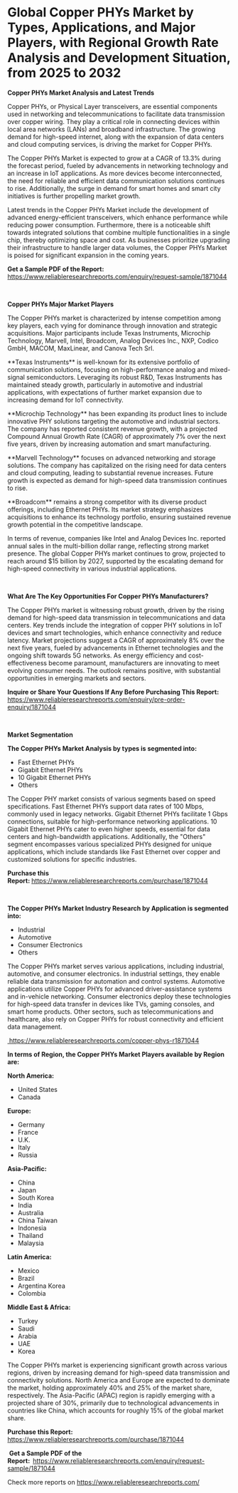 <p><h1>Global Copper PHYs Market by Types, Applications, and Major Players, with Regional Growth Rate Analysis and Development Situation, from 2025 to 2032</h1></p><p><strong>Copper PHYs Market Analysis and Latest Trends</strong></p>
<p><p>Copper PHYs, or Physical Layer transceivers, are essential components used in networking and telecommunications to facilitate data transmission over copper wiring. They play a critical role in connecting devices within local area networks (LANs) and broadband infrastructure. The growing demand for high-speed internet, along with the expansion of data centers and cloud computing services, is driving the market for Copper PHYs.</p><p>The Copper PHYs Market is expected to grow at a CAGR of 13.3% during the forecast period, fueled by advancements in networking technology and an increase in IoT applications. As more devices become interconnected, the need for reliable and efficient data communication solutions continues to rise. Additionally, the surge in demand for smart homes and smart city initiatives is further propelling market growth.</p><p>Latest trends in the Copper PHYs Market include the development of advanced energy-efficient transceivers, which enhance performance while reducing power consumption. Furthermore, there is a noticeable shift towards integrated solutions that combine multiple functionalities in a single chip, thereby optimizing space and cost. As businesses prioritize upgrading their infrastructure to handle larger data volumes, the Copper PHYs Market is poised for significant expansion in the coming years.</p></p>
<p><strong>Get a Sample PDF of the Report:&nbsp;</strong> <a href="https://www.reliableresearchreports.com/enquiry/request-sample/1871044?utm_campaign=2009&utm_medium=2&utm_source=Github&utm_content=ia&utm_term=13022025&utm_id=copper-phys">https://www.reliableresearchreports.com/enquiry/request-sample/1871044</a></p>
<p>&nbsp;</p>
<p><strong>Copper PHYs Major Market Players</strong></p>
<p><p>The Copper PHYs market is characterized by intense competition among key players, each vying for dominance through innovation and strategic acquisitions. Major participants include Texas Instruments, Microchip Technology, Marvell, Intel, Broadcom, Analog Devices Inc., NXP, Codico GmbH, MACOM, MaxLinear, and Canova Tech Srl.</p><p>**Texas Instruments** is well-known for its extensive portfolio of communication solutions, focusing on high-performance analog and mixed-signal semiconductors. Leveraging its robust R&D, Texas Instruments has maintained steady growth, particularly in automotive and industrial applications, with expectations of further market expansion due to increasing demand for IoT connectivity.</p><p>**Microchip Technology** has been expanding its product lines to include innovative PHY solutions targeting the automotive and industrial sectors. The company has reported consistent revenue growth, with a projected Compound Annual Growth Rate (CAGR) of approximately 7% over the next five years, driven by increasing automation and smart manufacturing.</p><p>**Marvell Technology** focuses on advanced networking and storage solutions. The company has capitalized on the rising need for data centers and cloud computing, leading to substantial revenue increases. Future growth is expected as demand for high-speed data transmission continues to rise.</p><p>**Broadcom** remains a strong competitor with its diverse product offerings, including Ethernet PHYs. Its market strategy emphasizes acquisitions to enhance its technology portfolio, ensuring sustained revenue growth potential in the competitive landscape.</p><p>In terms of revenue, companies like Intel and Analog Devices Inc. reported annual sales in the multi-billion dollar range, reflecting strong market presence. The global Copper PHYs market continues to grow, projected to reach around $15 billion by 2027, supported by the escalating demand for high-speed connectivity in various industrial applications.</p></p>
<p>&nbsp;</p>
<p><strong>What Are The Key Opportunities For Copper PHYs Manufacturers?</strong></p>
<p><p>The Copper PHYs market is witnessing robust growth, driven by the rising demand for high-speed data transmission in telecommunications and data centers. Key trends include the integration of copper PHY solutions in IoT devices and smart technologies, which enhance connectivity and reduce latency. Market projections suggest a CAGR of approximately 8% over the next five years, fueled by advancements in Ethernet technologies and the ongoing shift towards 5G networks. As energy efficiency and cost-effectiveness become paramount, manufacturers are innovating to meet evolving consumer needs. The outlook remains positive, with substantial opportunities in emerging markets and sectors.</p></p>
<p><strong>Inquire or Share Your Questions If Any Before Purchasing This Report:</strong> <a href="https://www.reliableresearchreports.com/enquiry/pre-order-enquiry/1871044?utm_campaign=2009&utm_medium=2&utm_source=Github&utm_content=ia&utm_term=13022025&utm_id=copper-phys">https://www.reliableresearchreports.com/enquiry/pre-order-enquiry/1871044</a></p>
<p>&nbsp;</p>
<p><strong>Market Segmentation</strong></p>
<p><strong>The Copper PHYs Market Analysis by types is segmented into:</strong></p>
<p><ul><li>Fast Ethernet PHYs</li><li>Gigabit Ethernet PHYs</li><li>10 Gigabit Ethernet PHYs</li><li>Others</li></ul></p>
<p><p>The Copper PHY market consists of various segments based on speed specifications. Fast Ethernet PHYs support data rates of 100 Mbps, commonly used in legacy networks. Gigabit Ethernet PHYs facilitate 1 Gbps connections, suitable for high-performance networking applications. 10 Gigabit Ethernet PHYs cater to even higher speeds, essential for data centers and high-bandwidth applications. Additionally, the "Others" segment encompasses various specialized PHYs designed for unique applications, which include standards like Fast Ethernet over copper and customized solutions for specific industries.</p></p>
<p><strong>Purchase this Report:&nbsp;</strong><a href="https://www.reliableresearchreports.com/purchase/1871044?utm_campaign=2009&utm_medium=2&utm_source=Github&utm_content=ia&utm_term=13022025&utm_id=copper-phys">https://www.reliableresearchreports.com/purchase/1871044</a></p>
<p>&nbsp;</p>
<p><strong>The Copper PHYs Market Industry Research by Application is segmented into:</strong></p>
<p><ul><li>Industrial</li><li>Automotive</li><li>Consumer Electronics</li><li>Others</li></ul></p>
<p><p>The Copper PHYs market serves various applications, including industrial, automotive, and consumer electronics. In industrial settings, they enable reliable data transmission for automation and control systems. Automotive applications utilize Copper PHYs for advanced driver-assistance systems and in-vehicle networking. Consumer electronics deploy these technologies for high-speed data transfer in devices like TVs, gaming consoles, and smart home products. Other sectors, such as telecommunications and healthcare, also rely on Copper PHYs for robust connectivity and efficient data management.</p></p>
<p><a href="https://www.reliableresearchreports.com/copper-phys-r1871044?utm_campaign=2009&utm_medium=2&utm_source=Github&utm_content=ia&utm_term=13022025&utm_id=copper-phys">&nbsp;https://www.reliableresearchreports.com/copper-phys-r1871044</a></p>
<p><strong>In terms of Region, the Copper PHYs Market Players available by Region are:</strong></p>
<p>
    <p> <strong> North America: </strong>
        <ul>
            <li>United States</li>
            <li>Canada</li>
        </ul>
        </p> 
    <p> <strong> Europe: </strong>
        <ul>
            <li>Germany</li>
            <li>France</li>
            <li>U.K.</li>
            <li>Italy</li>
            <li>Russia</li>
        </ul>
        </p> 
    <p> <strong> Asia-Pacific: </strong>
        <ul>
            <li>China</li>
            <li>Japan</li>
            <li>South Korea</li>
            <li>India</li>
            <li>Australia</li>
            <li>China Taiwan</li>
            <li>Indonesia</li>
            <li>Thailand</li>
            <li>Malaysia</li>
        </ul>
        </p> 
    <p> <strong> Latin America: </strong>
        <ul>
            <li>Mexico</li>
            <li>Brazil</li>
            <li>Argentina Korea</li>
            <li>Colombia</li>
        </ul>
        </p> 
    <p> <strong> Middle East & Africa: </strong>
        <ul>
            <li>Turkey</li>
            <li>Saudi</li>
            <li>Arabia</li>
            <li>UAE</li>
            <li>Korea</li>
        </ul>
    </p>
    </p>
<p><p>The Copper PHYs market is experiencing significant growth across various regions, driven by increasing demand for high-speed data transmission and connectivity solutions. North America and Europe are expected to dominate the market, holding approximately 40% and 25% of the market share, respectively. The Asia-Pacific (APAC) region is rapidly emerging with a projected share of 30%, primarily due to technological advancements in countries like China, which accounts for roughly 15% of the global market share.</p></p>
<p><strong>Purchase this Report: </strong><a href="https://www.reliableresearchreports.com/purchase/1871044?utm_campaign=2009&utm_medium=2&utm_source=Github&utm_content=ia&utm_term=13022025&utm_id=copper-phys">https://www.reliableresearchreports.com/purchase/1871044</a></p>
<p>&nbsp;<strong>Get a Sample PDF of the Report:&nbsp;&nbsp;</strong><a href="https://www.reliableresearchreports.com/enquiry/request-sample/1871044?utm_campaign=2009&utm_medium=2&utm_source=Github&utm_content=ia&utm_term=13022025&utm_id=copper-phys">https://www.reliableresearchreports.com/enquiry/request-sample/1871044</a></p>
<p><strong></strong></p>
<p>Check more reports on <a href="https://www.reliableresearchreports.com/?utm_campaign=2009&utm_medium=2&utm_source=Github&utm_content=ia&utm_term=13022025&utm_id=copper-phys">https://www.reliableresearchreports.com/</a></p>